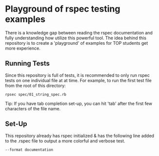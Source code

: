 # Playground of rspec testing examples
There is a knowledge gap between reading the rspec documentation and fully understanding how utilize this powerful tool. The idea behind this repository is to create a 'playground' of examples for TOP students get more experience.

## Running Tests
Since this repository is full of tests, it is recommended to only run rspec tests on one individual file at at time. For example, to run the first test file from the root of this directory:

<pre><code>rpsec spec/01_string_spec.rb</code></pre>

Tip: If you have tab completion set-up, you can hit 'tab' after the first few characters of the file name.

## Set-Up
This repository already has rspec initialized & has the following line added to the .rspec file to output a more colorful and verbose test.

<pre><code>--format documentation</code></pre>